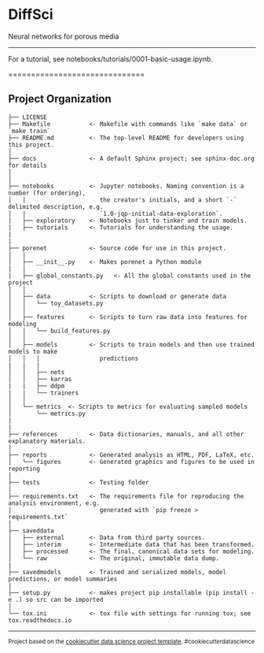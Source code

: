 DiffSci
==============================

Neural networks for porous media

--------

For a tutorial, see notebooks/tutorials/0001-basic-usage.ipynb.


==============================

Project Organization
------------

    ├── LICENSE
    ├── Makefile           <- Makefile with commands like `make data` or `make train`
    ├── README.md          <- The top-level README for developers using this project.
    │
    ├── docs               <- A default Sphinx project; see sphinx-doc.org for details
    │
    │
    ├── notebooks          <- Jupyter notebooks. Naming convention is a number (for ordering),
    │   |                     the creator's initials, and a short `-` delimited description, e.g.
    │   |                     `1.0-jqp-initial-data-exploration`.
    |   ├── exploratory    <- Notebooks just to tinker and train models.
    |   ├── tutorials      <- Tutorials for understanding the usage.
    |   
    |
    ├── porenet            <- Source code for use in this project.
    |   |
    │   ├── __init__.py    <- Makes porenet a Python module
    |   |
    |   ├── global_constants.py   <- All the global constants used in the project
    │   │
    │   ├── data           <- Scripts to download or generate data
    │   │   └── toy_datasets.py
    │   │
    │   ├── features       <- Scripts to turn raw data into features for modeling
    │   │   └── build_features.py
    │   │
    │   ├── models         <- Scripts to train models and then use trained models to make
    │   │   │                 predictions
    |   |   |
    │   │   ├── nets      
    │   │   ├── karras
    |   |   ├── ddpm
    |   |   └── trainers
    │   │
    │   └── metrics  <- Scripts to metrics for evaluating sampled models
    │       └── metrics.py   
    |
    | 
    ├── references         <- Data dictionaries, manuals, and all other explanatory materials.
    │
    ├── reports            <- Generated analysis as HTML, PDF, LaTeX, etc.
    │   └── figures        <- Generated graphics and figures to be used in reporting
    │
    ├── tests              <- Testing folder
    |
    ├── requirements.txt   <- The requirements file for reproducing the analysis environment, e.g.
    │                         generated with `pip freeze > requirements.txt`
    │
    ├── saveddata
    │   ├── external       <- Data from third party sources.
    │   ├── interim        <- Intermediate data that has been transformed.
    │   ├── processed      <- The final, canonical data sets for modeling.
    │   └── raw            <- The original, immutable data dump.
    |
    ├── savedmodels        <- Trained and serialized models, model predictions, or model summaries
    |
    ├── setup.py           <- makes project pip installable (pip install -e .) so src can be imported
    │
    └── tox.ini            <- tox file with settings for running tox; see tox.readthedocs.io


--------

<p><small>Project based on the <a target="_blank" href="https://drivendata.github.io/cookiecutter-data-science/">cookiecutter data science project template</a>. #cookiecutterdatascience</small></p>